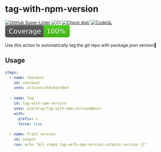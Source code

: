 # tag-with-npm-version

[![GitHub Super-Linter](https://github.com/yieldray/tag-with-npm-version/actions/workflows/linter.yml/badge.svg)](https://github.com/super-linter/super-linter)
![CI](https://github.com/yieldray/tag-with-npm-version/actions/workflows/ci.yml/badge.svg)
[![Check dist/](https://github.com/yieldray/tag-with-npm-version/actions/workflows/check-dist.yml/badge.svg)](https://github.com/yieldray/tag-with-npm-version/actions/workflows/check-dist.yml)
[![CodeQL](https://github.com/yieldray/tag-with-npm-version/actions/workflows/codeql-analysis.yml/badge.svg)](https://github.com/yieldray/tag-with-npm-version/actions/workflows/codeql-analysis.yml)
[![Coverage](./badges/coverage.svg)](./badges/coverage.svg)

Use this action to automatically tag the git repo with package.json
version:rocket:

## Usage

```yaml
steps:
  - name: Checkout
    id: checkout
    uses: actions/checkout@v4

  - name: Tag
    id: tag-with-npm-version
    uses: yieldray/tag-with-npm-version@main
    with:
      prefix: v
      force: true

  - name: Print version
    id: output
    run: echo "${{ steps.tag-with-npm-version.outputs.version }}"
```
